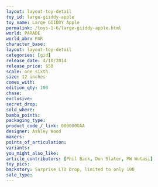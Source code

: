 ```yaml
---
layout: layout-toy-detail 
toy_id: large-giiddy-apple
toy_name: Large GIIDDY Apple
permalink: /toys-1-6/large-giiddy-apple.html
world: PARADE
world_abr: PAR
character_base: 
layout: layout-toy-detail
categories: [gid]
release_date: 4/10/2014
release_price: $50 
scale: one sixth
size: 12 inches
comes_with: 
edition_qty: 100
chase: 
exclusive: 
secret_drop: 
sold_where: 
bamba_points: 
packaging_type: 
product_code_/_link: 000000GAA
designer: Ashley Wood
makers: 
points_of_articulation: 
variants: 
you_might_also_like: 
article_contributors: [Phil Back, Don Slater, MW Wutasi]
toy_pics: 
backstory: Surprise LTD Drop, limited to only 100
sale_type: 
---
```

